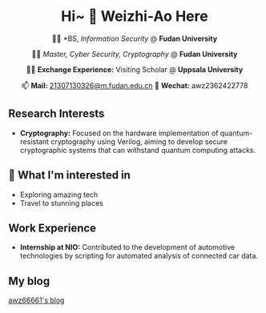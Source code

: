 <div align="center">

# Hi~ 👋 Weizhi-Ao Here <!-- <img src="https://raw.githubusercontent.com/ABSphreak/ABSphreak/master/gifs/Hi.gif" width="50px;"/>!-->

🧑‍🎓 *BS, *Information Security* @ **Fudan University**

🧑‍🎓 *Master, Cyber Security, Cryptography* @ **Fudan University**

🧑‍🎓 **Exchange Experience:** Visiting Scholar @ **Uppsala University**

📫 **Mail:** 21307130326@m.fudan.edu.cn
📨 **Wechat:** awz2362422778

</div>

## Research Interests
- **Cryptography:** Focused on the hardware implementation of quantum-resistant cryptography using Verilog, aiming to develop secure cryptographic systems that can withstand quantum computing attacks.


## 🤔 What I'm interested in 
- Exploring amazing tech
- Travel to stunning places


## Work Experience
- **Internship at NIO:** Contributed to the development of automotive technologies by scripting for automated analysis of connected car data.

## My blog
<a href="http://awz66661.icu">awz66661's blog</a>
